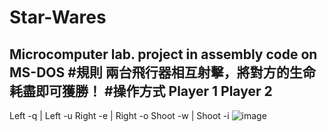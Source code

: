 # Star-Wares
Microcomputer lab. project in assembly code on MS-DOS
#規則
兩台飛行器相互射擊，將對方的生命耗盡即可獲勝！
#操作方式
Player 1       Player 2
-------------------------
Left  -q   |   Left   -u
Right -e   |   Right  -o
Shoot -w   |   Shoot  -i
![image](https://github.com/Joey3783/Star-Wares/assets/69084881/390c678e-34e0-44eb-b532-5dd84f31375d)
